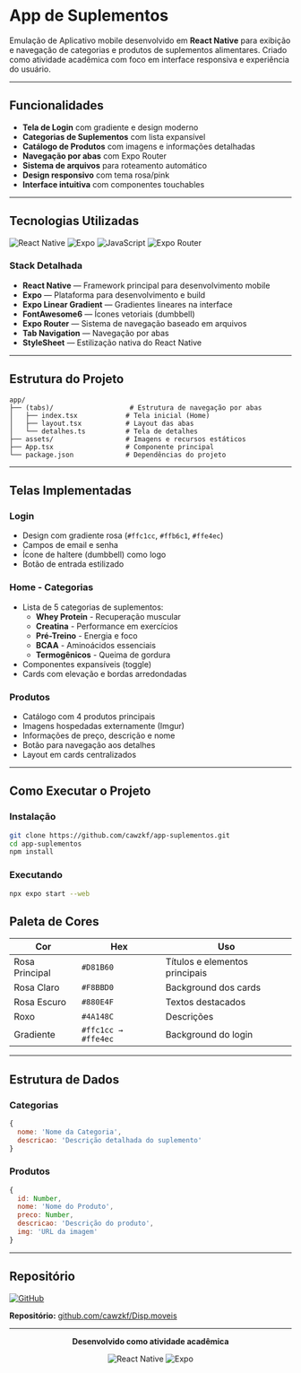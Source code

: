 # App de Suplementos

Emulação de Aplicativo mobile desenvolvido em **React Native** para exibição e navegação de categorias e produtos de suplementos alimentares. Criado como atividade acadêmica com foco em interface responsiva e experiência do usuário.

---

## Funcionalidades

* **Tela de Login** com gradiente e design moderno
* **Categorias de Suplementos** com lista expansível
* **Catálogo de Produtos** com imagens e informações detalhadas
* **Navegação por abas** com Expo Router
* **Sistema de arquivos** para roteamento automático
* **Design responsivo** com tema rosa/pink
* **Interface intuitiva** com componentes touchables

---

## Tecnologias Utilizadas

![React Native](https://img.shields.io/badge/React_Native-20232A?style=for-the-badge&logo=react&logoColor=61DAFB)
![Expo](https://img.shields.io/badge/Expo-000020?style=for-the-badge&logo=expo&logoColor=white)
![JavaScript](https://img.shields.io/badge/JavaScript-F7DF1E?style=for-the-badge&logo=javascript&logoColor=black)
![Expo Router](https://img.shields.io/badge/Expo_Router-000020?style=for-the-badge&logo=expo&logoColor=white)

### Stack Detalhada

* **React Native** — Framework principal para desenvolvimento mobile
* **Expo** — Plataforma para desenvolvimento e build
* **Expo Linear Gradient** — Gradientes lineares na interface
* **FontAwesome6** — Ícones vetoriais (dumbbell)
* **Expo Router** — Sistema de navegação baseado em arquivos
* **Tab Navigation** — Navegação por abas
* **StyleSheet** — Estilização nativa do React Native

---

## Estrutura do Projeto

```
app/
├── (tabs)/                   # Estrutura de navegação por abas
│   ├── index.tsx            # Tela inicial (Home)
│   ├── layout.tsx           # Layout das abas  
│   └── detalhes.ts          # Tela de detalhes
├── assets/                  # Imagens e recursos estáticos
├── App.tsx                  # Componente principal
└── package.json             # Dependências do projeto
```

---

## Telas Implementadas

### Login
* Design com gradiente rosa (`#ffc1cc`, `#ffb6c1`, `#ffe4ec`)
* Campos de email e senha
* Ícone de haltere (dumbbell) como logo
* Botão de entrada estilizado

### Home - Categorias
* Lista de 5 categorias de suplementos:
  * **Whey Protein** - Recuperação muscular
  * **Creatina** - Performance em exercícios
  * **Pré-Treino** - Energia e foco
  * **BCAA** - Aminoácidos essenciais
  * **Termogênicos** - Queima de gordura
* Componentes expansíveis (toggle)
* Cards com elevação e bordas arredondadas

### Produtos
* Catálogo com 4 produtos principais
* Imagens hospedadas externamente (Imgur)
* Informações de preço, descrição e nome
* Botão para navegação aos detalhes
* Layout em cards centralizados

---

## Como Executar o Projeto

### Instalação

```bash
git clone https://github.com/cawzkf/app-suplementos.git
cd app-suplementos
npm install
```

### Executando

```bash
npx expo start --web
```

## Paleta de Cores

| Cor | Hex | Uso |
|-----|-----|-----|
| Rosa Principal | `#D81B60` | Títulos e elementos principais |
| Rosa Claro | `#F8BBD0` | Background dos cards |
| Rosa Escuro | `#880E4F` | Textos destacados |
| Roxo | `#4A148C` | Descrições |
| Gradiente | `#ffc1cc → #ffe4ec` | Background do login |

---

## Estrutura de Dados

### Categorias
```javascript
{
  nome: 'Nome da Categoria',
  descricao: 'Descrição detalhada do suplemento'
}
```

### Produtos
```javascript
{
  id: Number,
  nome: 'Nome do Produto',
  preco: Number,
  descricao: 'Descrição do produto',
  img: 'URL da imagem'
}
```

---

## Repositório

[![GitHub](https://img.shields.io/badge/GitHub-100000?style=for-the-badge&logo=github&logoColor=white)](https://github.com/cawzkf/app-suplementos)

**Repositório:** [github.com/cawzkf/Disp.moveis](https://github.com/cawzkf/Disp.moveis)

---

<div align="center">

**Desenvolvido como atividade acadêmica**

![React Native](https://img.shields.io/badge/Made_with-React_Native-61DAFB?style=flat-square&logo=react&logoColor=white)
![Expo](https://img.shields.io/badge/Powered_by-Expo-000020?style=flat-square&logo=expo&logoColor=white)

</div>
